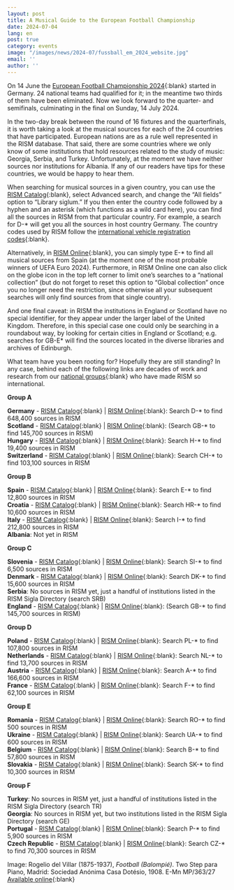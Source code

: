 ```yaml
---
layout: post
title: A Musical Guide to the European Football Championship
date: 2024-07-04
lang: en
post: true
category: events
image: "/images/news/2024-07/fussball_em_2024_website.jpg"
email: ''
author: ''
---
```


On 14 June the [European Football Championship 2024](https://en.wikipedia.org/wiki/UEFA_Euro_2024){:blank} started in Germany. 24 national teams had qualified for it; in the meantime two thirds of them have been eliminated. Now we look forward to the quarter- and semifinals, culminating in the final on Sunday, 14 July 2024.

In the two-day break between the round of 16 fixtures and the quarterfinals, it is worth taking a look at the musical sources for each of the 24 countries that have participated. European nations are as a rule well represented in the RISM database. That said, there are some countries where we only know of some institutions that hold resources related to the study of music: Georgia, Serbia, and Turkey. Unfortunately, at the moment we have neither sources nor institutions for Albania. If any of our readers have tips for these countries, we would be happy to hear them.

When searching for musical sources in a given country, you can use the [RISM Catalog](https://opac.rism.info/index.php?id=4){:blank}, select Advanced search, and change the “All fields” option to “Library siglum.” If you then enter the country code followed by a hyphen and an asterisk (which functions as a wild card here), you can find all the sources in RISM from that particular country. For example, a search for D-* will get you all the sources in host country Germany. The country codes used by RISM follow the [international vehicle registration codes](https://en.wikipedia.org/wiki/International_vehicle_registration_code){:blank}.

Alternatively, in [RISM Online](https://rism.online/){:blank}, you can simply type E-* to find all musical sources from Spain (at the moment one of the most probable winners of UEFA Euro 2024). Furthermore, in RISM Online one can also click on the globe icon in the top left corner to limit one’s searches to a “national collection” (but do not forget to reset this option to “Global collection” once you no longer need the restriction, since otherwise all your subsequent searches will only find sources from that single country).

And one final caveat: in RISM the institutions in England or Scotland have no special identifier, for they appear under the larger label of the United Kingdom. Therefore, in this special case one could only be searching in a roundabout way, by looking for certain cities in England or Scotland; e.g. searches for GB-E* will find the sources located in the diverse libraries and archives of Edinburgh.

What team have you been rooting for? Hopefully they are still standing? In any case, behind each of the following links are decades of work and research from our [national groups](https://rism.info/working-groups.html){:blank} who have made RISM so international.

**Group A**

**Germany** - [RISM Catalog](https://opac.rism.info/search?View=rism&siglum=D-*&Language=en){:blank} \| [RISM Online](https://rism.online/search?q=D-*&mode=institutions&fq=hide-diamm-records%3Atrue&page=1&rows=20){:blank}: Search D-* to find 648,400 sources in RISM\
**Scotland** - [RISM Catalog](https://opac.rism.info/search?View=rism&siglum=GB-*&Language=en){:blank} \| [RISM Online](https://rism.online/search?q=GB-*&mode=institutions&fq=hide-diamm-records%3Atrue&page=1&rows=20){:blank}: (Search GB-* to find 145,700 sources in RISM)\
**Hungary** - [RISM Catalog](https://opac.rism.info/search?View=rism&siglum=H-*&Language=en){:blank} \| [RISM Online](https://rism.online/search?q=H-*&mode=institutions&fq=hide-diamm-records%3Atrue&page=1&rows=20){:blank}: Search H-* to find 19,400 sources in RISM\
**Switzerland** - [RISM Catalog](https://opac.rism.info/search?View=rism&siglum=CH-*&Language=en){:blank} \| [RISM Online](https://rism.online/search?q=CH-*&mode=institutions&fq=hide-diamm-records%3Atrue&page=1&rows=20){:blank}: Search CH-* to find 103,100 sources in RISM

**Group B**

**Spain** - [RISM Catalog](https://opac.rism.info/search?View=rism&siglum=E-*&Language=en){:blank} \| [RISM Online](https://rism.online/search?q=E-*&mode=institutions&fq=hide-diamm-records%3Atrue&page=1&rows=20){:blank}: Search E-* to find 12,800 sources in RISM\
**Croatia** - [RISM Catalog](https://opac.rism.info/search?View=rism&siglum=HR-*&Language=en){:blank} \| [RISM Online](https://rism.online/search?q=HR-*&mode=institutions&fq=hide-diamm-records%3Atrue&page=1&rows=20){:blank}: Search HR-* to find 10,600 sources in RISM\
**Italy** - [RISM Catalog](https://opac.rism.info/search?View=rism&siglum=I-*&Language=en){:blank} \| [RISM Online](https://rism.online/search?q=I-*&mode=institutions&fq=hide-diamm-records%3Atrue&page=1&rows=20){:blank}: Search I-* to find 212,800 sources in RISM\
**Albania**: Not yet in RISM

**Group C**

**Slovenia** - [RISM Catalog](https://opac.rism.info/search?View=rism&siglum=SI-*&Language=en){:blank} \| [RISM Online](https://rism.online/search?q=SI-*&mode=institutions&fq=hide-diamm-records%3Atrue&page=1&rows=20){:blank}: Search SI-* to find 6,500 sources in RISM\
**Denmark** - [RISM Catalog](https://opac.rism.info/search?View=rism&siglum=DK-*&Language=en){:blank} \| [RISM Online](https://rism.online/search?q=DK-*&mode=institutions&fq=hide-diamm-records%3Atrue&page=1&rows=20){:blank}: Search DK-* to find 15,600 sources in RISM\
**Serbia**: No sources in RISM yet, just a handful of institutions listed in the RISM Sigla Directory (search SRB)\
**England** - [RISM Catalog](https://opac.rism.info/search?View=rism&siglum=GB-*&Language=en){:blank} \| [RISM Online](https://rism.online/search?q=GB-*&mode=institutions&fq=hide-diamm-records%3Atrue&page=1&rows=20){:blank}: (Search GB-* to find 145,700 sources in RISM)

**Group D** 

**Poland** - [RISM Catalog](https://opac.rism.info/search?View=rism&siglum=PL-*&Language=en){:blank} \| [RISM Online](https://rism.online/search?q=PL-*&mode=institutions&fq=hide-diamm-records%3Atrue&page=1&rows=20){:blank}: Search PL-* to find 107,800 sources in RISM\
**Netherlands** - [RISM Catalog](https://opac.rism.info/search?View=rism&siglum=NL-*&Language=en){:blank} \| [RISM Online](https://rism.online/search?q=NL-*&mode=institutions&fq=hide-diamm-records%3Atrue&page=1&rows=20){:blank}: Search NL-* to find 13,700 sources in RISM\
**Austria** - [RISM Catalog](https://opac.rism.info/search?View=rism&siglum=A-*&Language=en){:blank} \| [RISM Online](https://rism.online/search?q=A-*&mode=institutions&fq=hide-diamm-records%3Atrue&page=1&rows=20){:blank}: Search A-* to find 166,600 sources in RISM\
**France**  - [RISM Catalog](https://opac.rism.info/search?View=rism&siglum=F-*&Language=en){:blank} \| [RISM Online](https://rism.online/search?q=F-*&mode=institutions&fq=hide-diamm-records%3Atrue&page=1&rows=20){:blank}: Search F-* to find 62,100 sources in RISM

**Group E**

**Romania** - [RISM Catalog](https://opac.rism.info/search?View=rism&siglum=RO-*&Language=en){:blank} \| [RISM Online](https://rism.online/search?q=RO-*&mode=institutions&fq=hide-diamm-records%3Atrue&page=1&rows=20){:blank}: Search RO-* to find 500 sources in RISM\
**Ukraine** - [RISM Catalog](https://opac.rism.info/search?View=rism&siglum=UA-*&Language=en){:blank} \| [RISM Online](https://rism.online/search?q=UA-*&mode=institutions&fq=hide-diamm-records%3Atrue&page=1&rows=20){:blank}: Search UA-* to find 600 sources in RISM\
**Belgium** - [RISM Catalog](https://opac.rism.info/search?View=rism&siglum=B-*&Language=en){:blank} \| [RISM Online](https://rism.online/search?q=B-*&mode=institutions&fq=hide-diamm-records%3Atrue&page=1&rows=20){:blank}: Search B-* to find 57,800 sources in RISM\
**Slovakia** - [RISM Catalog](https://opac.rism.info/search?View=rism&siglum=SK-*&Language=en){:blank} \| [RISM Online](https://rism.online/search?q=SK-*&mode=institutions&fq=hide-diamm-records%3Atrue&page=1&rows=20){:blank}: Search SK-* to find 10,300 sources in RISM

**Group F**

**Turkey**: No sources in RISM yet, just a handful of institutions listed in the RISM Sigla Directory (search TR)\
**Georgia**:  No sources in RISM yet, but two institutions listed in the RISM Sigla Directory (search GE)\
**Portugal** - [RISM Catalog](https://opac.rism.info/search?View=rism&siglum=P-*&Language=en){:blank} \| [RISM Online](https://rism.online/search?q=P-*&mode=institutions&fq=hide-diamm-records%3Atrue&page=1&rows=20){:blank}: Search P-* to find 5,900 sources in RISM\
**Czech Republic** - [RISM Catalog](https://opac.rism.info/search?View=rism&siglum=CZ-*&Language=en){:blank} \| [RISM Online](https://rism.online/search?q=CZ-*&mode=institutions&fq=hide-diamm-records%3Atrue&page=1&rows=20){:blank}: Search CZ-* to find 70,300 sources in RISM


Image: Rogelio del Villar (1875-1937), _Football (Balompié)_. Two Step para Piano, Madrid: Sociedad Anónima Casa Dotésio, 1908. E-Mn MP/363/27 [Available online](https://bdh-rd.bne.es/viewer.vm?id=0000059853){:blank}
 
